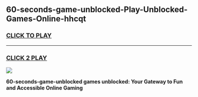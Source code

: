 
## 60-seconds-game-unblocked-Play-Unblocked-Games-Online-hhcqt
<h3>
<a href="https://premium76.site?title=60-seconds-game-unblocked&ref=25A">CLICK TO PLAY</a></h3>
<hr>

<h3>
<a href="https://premium76.site?title=60-seconds-game-unblocked&ref=25A">CLICK 2 PLAY</a>
  
</h3>

<a href="https://premium76.site?title=60-seconds-game-unblocked&ref=25A"><img src="https://clearcache.store/games.png"></a>


**60-seconds-game-unblocked games unblocked: Your Gateway to Fun and Accessible Online Gaming**
